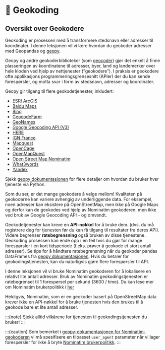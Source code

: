 # 📖 Geokoding

## Oversikt over Geokodere

Geokoding er prosessen med å transformere stedsnavn eller adresser til
koordinater. I denne leksjonen vil vi lære hvordan du geokoder adresser med
Geopandas og [geopy](https://geopy.readthedocs.io/en/stable/).

Geopy og andre geokoderbiblioteker (som
[geocoder](http://geocoder.readthedocs.io/)) gjør det enkelt å finne plasseringen av
koordinatene til adresser, byer, land og landemerker over hele kloden
ved hjelp av nettjenester ("geokodere"). I praksis er geokodere ofte applikasjons
programmeringsgrensesnitt (APIer) der du kan sende forespørsler, og motta
svar i form av stedsnavn, adresser og koordinater.

Geopy gir tilgang til flere geokodetjenester, inkludert:

- [ESRI ArcGIS](https://developers.arcgis.com/rest/geocode/api-reference/overview-world-geocoding-service.htm)
- [Baidu Maps](http://lbsyun.baidu.com/index.php?title=webapi/guide/webservice-geocoding)
- [Bing](https://msdn.microsoft.com/en-us/library/ff701715.aspx)
- [GeocodeFarm](https://www.geocode.farm/geocoding/free-api-documentation/)
- [GeoNames](http://www.geonames.org/export/geonames-search.html)
- [Google Geocoding API (V3)](https://developers.google.com/maps/documentation/geocoding/)
- [HERE](https://developer.here.com/documentation/geocoder/)
- [IGN France](https://geoservices.ign.fr/documentation/geoservices/index.html)
- [Mapquest](https://developer.mapquest.com/documentation/open/)
- [OpenCage](https://opencagedata.com/api)
- [OpenMapQuest](http://developer.mapquest.com/web/products/open/geocoding-service)
- [Open Street Map Nominatim](https://wiki.openstreetmap.org/wiki/Nominatim)
- [What3words](https://developer.what3words.com/public-api/docsv2#overview)
- [Yandex](https://tech.yandex.com/maps/doc/geocoder/desc/concepts/input_params-docpage/)

Sjekk [geopy dokumentasjonen](https://geopy.readthedocs.io/en/stable/) for
flere detaljer om hvordan du bruker hver tjeneste via Python.

Som du ser, er det mange geokodere å velge mellom! Kvaliteten på
geokoderne kan variere avhengig av underliggende data. For eksempel, noen
adresser kan eksistere på OpenStreetMap, men ikke på Google Maps og derfor kan de
geokodes ved hjelp av Nominatim geokoderen, men ikke ved bruk av Google
Geocoding API - og omvendt.

Geokodetjenester kan kreve en **API-nøkkel** for å bruke dem. (dvs. du
må registrere deg for tjenesten før du kan få tilgang til resultater fra deres API).
Videre begrenser **ratebegrensning** også bruken av disse tjenestene. Geokoding
prosessen kan ende opp i en feil hvis du gjør for mange forespørsler
i en kort tidsperiode (f.eks. prøver å geokode et stort antall adresser). Se
tips for å håndtere ratebegrensning når du geokoder pandas DataFrames fra
[geopy dokumentasjonen](https://geopy.readthedocs.io/en/stable/#usage-with-pandas).
Hvis du betaler for geokodingstjenesten, kan du naturligvis gjøre flere forespørsler til
API.

I denne leksjonen vil vi bruke Nominatim geokoderen for å lokalisere en relativt
lite antall adresser. Bruk av Nominatim geokodingstjenesten er
ratebegrenset til 1 forespørsel per sekund (3600 / time). Du kan lese mer om
Nominatim brukerpolitikk i
[her](https://operations.osmfoundation.org/policies/nominatim/)

Heldigvis, Nominatim, som er en geokoder basert på OpenStreetMap data krever ikke
en API-nøkkel for å bruke tjenesten hvis den brukes til å geokode bare et lite
antall adresser.

:::{note}
Sjekk alltid vilkårene for tjenesten til geokodingstjenesten du bruker!
:::

:::{caution}
Som bemerket i [geopy-dokumentasjonen for Nominatim-geokoderen](https://geopy.readthedocs.io/en/stable/#nominatim)
vi må spesifisere en tilpasset `user_agent` parameter når vi lager forespørsler for ikke å bryte
[Nominatim brukerpolitikk](https://operations.osmfoundation.org/policies/nominatim/).
:::